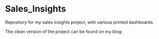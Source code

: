 # Sales_Insights
Repository for my sales insights project, with various printed dashboards.

The clean version of the project can be found on my blog: <a href="https://renedcdsl.github.io/2023/10/06/Sales_Insights.html#dashboard">